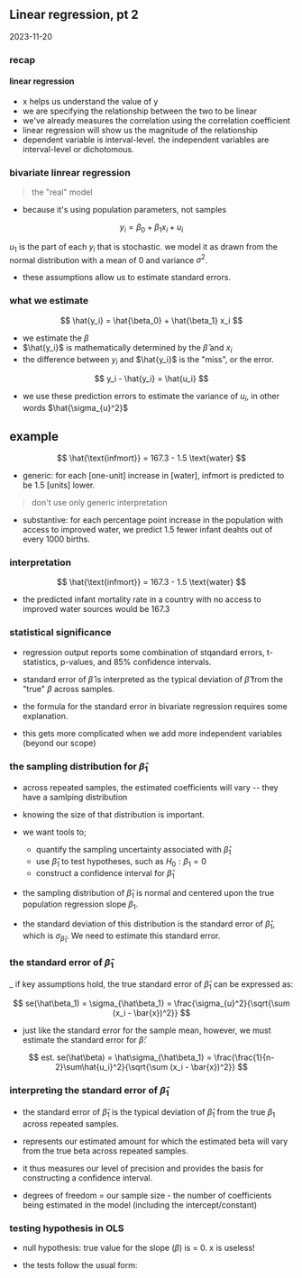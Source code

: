 ## Linear regression, pt 2
2023-11-20

### recap

#### linear regression 
- x helps us understand the value of y 
- we are specifying the relationship between the two to be linear
- we've already measures the correlation using the correlation coefficient
- linear regression will show us the magnitude of the relationship 
- dependent variable is interval-level. the independent variables are interval-level or dichotomous. 

### bivariate linrear regression

> the "real" model 
- because it's using population parameters, not samples

$$
y_i = \beta_0 + \beta_1 x_i + u_i
$$

$u_1$ is the part of each $y_i$ that is stochastic. we model it as drawn from the normal distribution with a mean of 0 and variance $\sigma^2$. 
- these assumptions allow us to estimate standard errors.  

### what we estimate 

$$
\hat{y_i} = \hat{\beta_0} + \hat{\beta_1} x_i
$$

- we estimate the $\beta$ 
- $\hat{y_i}$ is mathematically determined by the $\hat{\beta}$ and $x_i$
- the difference between $y_i$ and $\hat{y_i}$ is the "miss", or the error.

$$
y_i - \hat{y_i} = \hat{u_i}
$$

- we use these prediction errors to estimate the variance of $u_i$, in other words $\hat{\sigma_{u}^2}$

## example

$$
\hat{\text{infmort}} = 167.3 - 1.5 \text{water}
$$

- generic: for each [one-unit] increase in [water], infmort is predicted to be 1.5 [units] lower. 
> don't use only generic interpretation 

- substantive: for each percentage point increase in the population with access to improved water, we predict 1.5 fewer infant deahts out of every 1000 births.  

### interpretation  
$$
\hat{\text{infmort}} = 167.3 - 1.5 \text{water}
$$

- the predicted infant mortality rate in a country with no access to improved water sources would be 167.3  

### statistical significance  
- regression output reports some combination of stqandard errors, t-statistics, p-values, and 85% confidence intervals. 
- standard error of $\hat\beta$ is interpreted as the typical deviation of $\hat\beta$ from the "true" $\beta$ across samples.

- the formula for the standard error in bivariate regression requires some explanation.  
-  this gets more complicated when we add more independent variables (beyond our scope)  

### the sampling distribution for $\hat\beta_1$  
- across repeated samples, the estimated coefficients will vary -- they have a samlping distribution 

- knowing the size of that distribution is important.  
- we want tools to; 
    - quantify the sampling uncertainty associated with $\hat\beta_1$
    - use $\hat\beta_1$ to test hypotheses, such as $H_0: \beta_1 = 0$
    - construct a confidence interval for $\hat\beta_1$

- the sampling distribution of $\hat\beta_1$ is normal and centered upon the true population regression slope $\beta_1$.
- the standard deviation of this distribution is the standard error of $\hat\beta_1$, which is $\sigma_{\hat\beta_1}$. We need to estimate this standard error.  

### the standard error of $\hat\beta_1$

_ if key assumptions hold, the true standard error of $\hat\beta_1$ can be expressed as:  

$$
se(\hat\beta_1) = \sigma_{\hat\beta_1} = \frac{\sigma_{u}^2}{\sqrt{\sum (x_i - \bar{x})^2}}
$$

- just like the standard error for the sample mean, however, we must estimate the standard error for $\hat\beta$:  

$$
est. se(\hat\beta) = \hat\sigma_{\hat\beta_1} = \frac{\frac{1}{n-2}\sum\hat{u_i}^2}{\sqrt{\sum (x_i - \bar{x})^2}}
$$

### interpreting the standard error of $\hat\beta_1$

- the standard error of $\hat\beta_1$ is the typical deviation of $\hat\beta_1$ from the true $\beta_1$ across repeated samples.
- represents our estimated amount for which the estimated beta will vary from the true beta across repeated samples.
- it thus measures our level of precision and provides the basis for constructing a confidence interval. 

- degrees of freedom = our sample size - the number of coefficients being estimated in the model (including the intercept/constant)

### testing hypothesis in OLS

- null hypothesis: true value for the slope ($\beta$) is = 0. x is useless! 

- the tests follow the usual form:  


